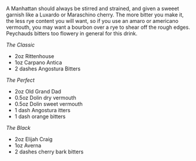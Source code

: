 A Manhattan should always be stirred and strained, and given a sweeet garnish like a Luxardo or Maraschino cherry.  The more bitter you make it, the less rye content you will want, so if you use an amaro or americano vermouth, you may want a bourbon over a rye to shear off the rough edges.  Peychauds bitters too flowery in general for this drink.

_The Classic_
* 2oz Rittenhouse
* 1oz Carpano Antica
* 2 dashes Angostura Bitters

_The Perfect_
* 2oz Old Grand Dad
* 0.5oz Dolin dry vermouth
* 0.5oz Dolin sweet vermouth
* 1 dash Angostura itters
* 1 dash orange bitters

_The Black_
* 2oz Elijah Craig
* 1oz Averna
* 2 dashes cherry bark bitters
